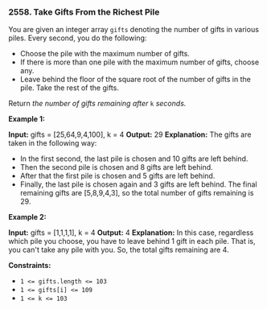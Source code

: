 ### 2558\. Take Gifts From the Richest Pile

You are given an integer array `gifts` denoting the number of gifts in various piles. Every second, you do the following:

*   Choose the pile with the maximum number of gifts.
*   If there is more than one pile with the maximum number of gifts, choose any.
*   Leave behind the floor of the square root of the number of gifts in the pile. Take the rest of the gifts.

Return _the number of gifts remaining after_ `k` _seconds._

**Example 1:**

**Input:** gifts = \[25,64,9,4,100\], k = 4
**Output:** 29
**Explanation:** 
The gifts are taken in the following way:
- In the first second, the last pile is chosen and 10 gifts are left behind.
- Then the second pile is chosen and 8 gifts are left behind.
- After that the first pile is chosen and 5 gifts are left behind.
- Finally, the last pile is chosen again and 3 gifts are left behind.
The final remaining gifts are \[5,8,9,4,3\], so the total number of gifts remaining is 29.

**Example 2:**

**Input:** gifts = \[1,1,1,1\], k = 4
**Output:** 4
**Explanation:** 
In this case, regardless which pile you choose, you have to leave behind 1 gift in each pile. 
That is, you can't take any pile with you. 
So, the total gifts remaining are 4.

**Constraints:**

*   `1 <= gifts.length <= 103`
*   `1 <= gifts[i] <= 109`
*   `1 <= k <= 103`